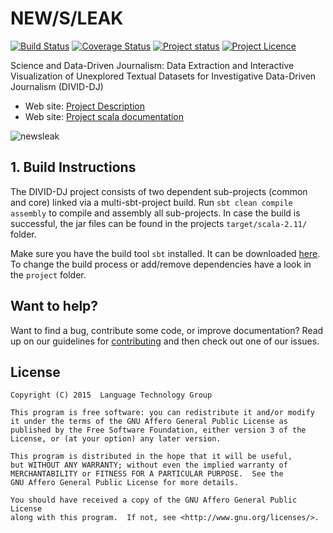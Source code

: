 # NEW/S/LEAK
[![Build Status](https://travis-ci.org/tudarmstadt-lt/DIVID-DJ.svg?branch=master)](https://travis-ci.org/tudarmstadt-lt/DIVID-DJ/)
[![Coverage Status](https://coveralls.io/repos/tudarmstadt-lt/DIVID-DJ/badge.svg?branch=master&service=github)](https://coveralls.io/github/tudarmstadt-lt/DIVID-DJ?branch=master)
[![Project status](https://img.shields.io/badge/status-active-brightgreen.svg)](#status)
[![Project Licence](https://img.shields.io/badge/licence-AGPL-blue.svg)](#license)


Science and Data-Driven Journalism: Data Extraction and Interactive Visualization of Unexplored Textual Datasets for Investigative Data-Driven Journalism (DIVID-DJ)

* Web site: [Project Description](https://www.lt.informatik.tu-darmstadt.de/de/research/divid-djdata-extraction-and-interactive-visualization-of-unexplored-textual-datasets-for-investigative-data-driven-journalism/)
* Web site: [Project scala documentation](http://tudarmstadt-lt.github.io/newsleak)

![newsleak](http://maggie.lt.informatik.tu-darmstadt.de/divid/wp-content/uploads/2016/02/cropped-logo-draft-2.png)

## 1. Build Instructions

The DIVID-DJ project consists of two dependent sub-projects (common and core) linked via a multi-sbt-project build. Run `sbt clean compile assembly` to compile and assembly all sub-projects. In case the build is successful, the jar files can be found in the projects `target/scala-2.11/` folder.

Make sure you have the build tool `sbt` installed. It can be downloaded [here](http://www.scala-sbt.org/). To change the build process or add/remove dependencies have a look in the `project` folder.


## Want to help?

Want to find a bug, contribute some code, or improve documentation? Read up on our guidelines for [contributing](https://github.com/tudarmstadt-lt/DIVID-DJ/CONTRIBUTING.md) and then check out one of our issues.

## License

```
Copyright (C) 2015  Language Technology Group

This program is free software: you can redistribute it and/or modify
it under the terms of the GNU Affero General Public License as
published by the Free Software Foundation, either version 3 of the
License, or (at your option) any later version.

This program is distributed in the hope that it will be useful,
but WITHOUT ANY WARRANTY; without even the implied warranty of
MERCHANTABILITY or FITNESS FOR A PARTICULAR PURPOSE.  See the
GNU Affero General Public License for more details.

You should have received a copy of the GNU Affero General Public License
along with this program.  If not, see <http://www.gnu.org/licenses/>.
```
